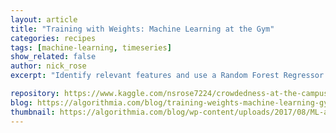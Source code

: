 ```yaml
---
layout: article
title: "Training with Weights: Machine Learning at the Gym"
categories: recipes
tags: [machine-learning, timeseries]
show_related: false
author: nick_rose
excerpt: "Identify relevant features and use a Random Forest Regressor to predict how crowded the gym will be"

repository: https://www.kaggle.com/nsrose7224/crowdedness-at-the-campus-gym/kernels
blog: https://algorithmia.com/blog/training-weights-machine-learning-gym
thumbnail: https://algorithmia.com/blog/wp-content/uploads/2017/08/ML-at-the-Gym.jpeg
---
```

